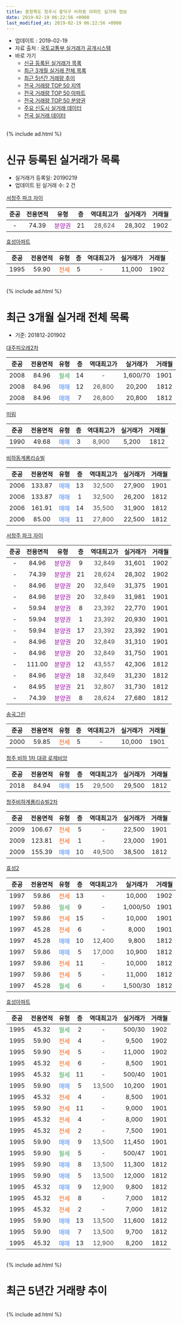 ```yaml
---
title: 충청북도 청주시 흥덕구 비하동 아파트 실거래 정보
date: 2019-02-19 06:22:56 +0900
last_modified_at: 2019-02-19 06:22:56 +0900
---
```


* 업데이트 : 2019-02-19
* 자료 출처 : [국토교통부 실거래가 공개시스템](http://rt.molit.go.kr)
* 바로 가기
    * [신규 등록된 실거래가 목록](#신규-등록된-실거래가-목록)
    * [최근 3개월 실거래 전체 목록](#최근-3개월-실거래-전체-목록)
    * [최근 5년간 거래량 추이](#최근-5년간-거래량-추이)
    * [전국 거래량 TOP 50 지역](https://ayogom.github.io/apt-trade-info/최근-3개월-전국에서-가장-거래가-많이-발생한-지역)
    * [전국 거래량 TOP 50 아파트](https://ayogom.github.io/apt-trade-info/최근-3개월-전국에서-가장-거래가-많이-발생한-아파트)
    * [전국 거래량 TOP 50 분양권](https://ayogom.github.io/apt-trade-info/최근-3개월-전국에서-가장-거래가-많이-발생한-분양권)
    * [주요 신도시 실거래 데이터](https://ayogom.github.io/apt-trade-info/주요-신도시)
    * [전국 실거래 데이터](https://ayogom.github.io/apt-trade-info/전국)
<br>
{% include ad.html %}
<br>

# 신규 등록된 실거래가 목록
* 실거래가 등록일: 20190219
* 업데이트 된 실거래 수: 2 건


[서청주 파크 자이](https://search.naver.com/search.naver?query=%EC%B6%A9%EC%B2%AD%EB%B6%81%EB%8F%84+%EC%B2%AD%EC%A3%BC%EC%8B%9C+%ED%9D%A5%EB%8D%95%EA%B5%AC+%EB%B9%84%ED%95%98%EB%8F%99+%EC%84%9C%EC%B2%AD%EC%A3%BC+%ED%8C%8C%ED%81%AC+%EC%9E%90%EC%9D%B4)

|준공|전용면적|유형|층|역대최고가|실거래가|거래월|
|:---:|:---:|:---:|:---:|:---:|:---:|:---:|
|-|74.39|<span style="color:#9C11A5">분양권</span>|21|<span style="color:#444444">28,624</span>|28,302|1902|

[효성아파트](https://search.naver.com/search.naver?query=%EC%B6%A9%EC%B2%AD%EB%B6%81%EB%8F%84+%EC%B2%AD%EC%A3%BC%EC%8B%9C+%ED%9D%A5%EB%8D%95%EA%B5%AC+%EB%B9%84%ED%95%98%EB%8F%99+%ED%9A%A8%EC%84%B1%EC%95%84%ED%8C%8C%ED%8A%B8)

|준공|전용면적|유형|층|역대최고가|실거래가|거래월|
|:---:|:---:|:---:|:---:|:---:|:---:|:---:|
|1995|59.90|<span style="color:#ff5a00">전세</span>|5|<span style="color:#444444">-</span>|11,000|1902|


<br>
{% include ad.html %}
<br>

# 최근 3개월 실거래 전체 목록
* 기준: 201812-201902


[대주피오레2차](https://search.naver.com/search.naver?query=%EC%B6%A9%EC%B2%AD%EB%B6%81%EB%8F%84+%EC%B2%AD%EC%A3%BC%EC%8B%9C+%ED%9D%A5%EB%8D%95%EA%B5%AC+%EB%B9%84%ED%95%98%EB%8F%99+%EB%8C%80%EC%A3%BC%ED%94%BC%EC%98%A4%EB%A0%882%EC%B0%A8)

|준공|전용면적|유형|층|역대최고가|실거래가|거래월|
|:---:|:---:|:---:|:---:|:---:|:---:|:---:|
|2008|84.96|<span style="color:#34a853">월세</span>|14|<span style="color:#444444">-</span>|1,600/70|1901|
|2008|84.96|<span style="color:#4285f3">매매</span>|12|<span style="color:#444444">26,800</span>|20,200|1812|
|2008|84.96|<span style="color:#4285f3">매매</span>|7|<span style="color:#444444">26,800</span>|20,800|1812|

[미림](https://search.naver.com/search.naver?query=%EC%B6%A9%EC%B2%AD%EB%B6%81%EB%8F%84+%EC%B2%AD%EC%A3%BC%EC%8B%9C+%ED%9D%A5%EB%8D%95%EA%B5%AC+%EB%B9%84%ED%95%98%EB%8F%99+%EB%AF%B8%EB%A6%BC)

|준공|전용면적|유형|층|역대최고가|실거래가|거래월|
|:---:|:---:|:---:|:---:|:---:|:---:|:---:|
|1990|49.68|<span style="color:#4285f3">매매</span>|3|<span style="color:#444444">8,900</span>|5,200|1812|

[비하동계룡리슈빌](https://search.naver.com/search.naver?query=%EC%B6%A9%EC%B2%AD%EB%B6%81%EB%8F%84+%EC%B2%AD%EC%A3%BC%EC%8B%9C+%ED%9D%A5%EB%8D%95%EA%B5%AC+%EB%B9%84%ED%95%98%EB%8F%99+%EB%B9%84%ED%95%98%EB%8F%99%EA%B3%84%EB%A3%A1%EB%A6%AC%EC%8A%88%EB%B9%8C)

|준공|전용면적|유형|층|역대최고가|실거래가|거래월|
|:---:|:---:|:---:|:---:|:---:|:---:|:---:|
|2006|133.87|<span style="color:#4285f3">매매</span>|13|<span style="color:#444444">32,500</span>|27,900|1901|
|2006|133.87|<span style="color:#4285f3">매매</span>|1|<span style="color:#444444">32,500</span>|26,200|1812|
|2006|161.91|<span style="color:#4285f3">매매</span>|14|<span style="color:#444444">35,500</span>|31,900|1812|
|2006|85.00|<span style="color:#4285f3">매매</span>|11|<span style="color:#444444">27,800</span>|22,500|1812|

[서청주 파크 자이](https://search.naver.com/search.naver?query=%EC%B6%A9%EC%B2%AD%EB%B6%81%EB%8F%84+%EC%B2%AD%EC%A3%BC%EC%8B%9C+%ED%9D%A5%EB%8D%95%EA%B5%AC+%EB%B9%84%ED%95%98%EB%8F%99+%EC%84%9C%EC%B2%AD%EC%A3%BC+%ED%8C%8C%ED%81%AC+%EC%9E%90%EC%9D%B4)

|준공|전용면적|유형|층|역대최고가|실거래가|거래월|
|:---:|:---:|:---:|:---:|:---:|:---:|:---:|
|-|84.96|<span style="color:#9C11A5">분양권</span>|9|<span style="color:#444444">32,849</span>|31,601|1902|
|-|74.39|<span style="color:#9C11A5">분양권</span>|21|<span style="color:#444444">28,624</span>|28,302|1902|
|-|84.96|<span style="color:#9C11A5">분양권</span>|20|<span style="color:#444444">32,849</span>|31,375|1901|
|-|84.96|<span style="color:#9C11A5">분양권</span>|20|<span style="color:#444444">32,849</span>|31,981|1901|
|-|59.94|<span style="color:#9C11A5">분양권</span>|8|<span style="color:#444444">23,392</span>|22,770|1901|
|-|59.94|<span style="color:#9C11A5">분양권</span>|1|<span style="color:#444444">23,392</span>|20,930|1901|
|-|59.94|<span style="color:#9C11A5">분양권</span>|17|<span style="color:#444444">23,392</span>|23,392|1901|
|-|84.96|<span style="color:#9C11A5">분양권</span>|20|<span style="color:#444444">32,849</span>|31,310|1901|
|-|84.96|<span style="color:#9C11A5">분양권</span>|20|<span style="color:#444444">32,849</span>|31,750|1901|
|-|111.00|<span style="color:#9C11A5">분양권</span>|12|<span style="color:#444444">43,557</span>|42,306|1812|
|-|84.96|<span style="color:#9C11A5">분양권</span>|18|<span style="color:#444444">32,849</span>|31,230|1812|
|-|84.95|<span style="color:#9C11A5">분양권</span>|21|<span style="color:#444444">32,807</span>|31,730|1812|
|-|74.39|<span style="color:#9C11A5">분양권</span>|8|<span style="color:#444444">28,624</span>|27,680|1812|

[송곡그린](https://search.naver.com/search.naver?query=%EC%B6%A9%EC%B2%AD%EB%B6%81%EB%8F%84+%EC%B2%AD%EC%A3%BC%EC%8B%9C+%ED%9D%A5%EB%8D%95%EA%B5%AC+%EB%B9%84%ED%95%98%EB%8F%99+%EC%86%A1%EA%B3%A1%EA%B7%B8%EB%A6%B0)

|준공|전용면적|유형|층|역대최고가|실거래가|거래월|
|:---:|:---:|:---:|:---:|:---:|:---:|:---:|
|2000|59.85|<span style="color:#ff5a00">전세</span>|5|<span style="color:#444444">-</span>|10,000|1901|

[청주 비하 1차 대광 로제비앙](https://search.naver.com/search.naver?query=%EC%B6%A9%EC%B2%AD%EB%B6%81%EB%8F%84+%EC%B2%AD%EC%A3%BC%EC%8B%9C+%ED%9D%A5%EB%8D%95%EA%B5%AC+%EB%B9%84%ED%95%98%EB%8F%99+%EC%B2%AD%EC%A3%BC+%EB%B9%84%ED%95%98+1%EC%B0%A8+%EB%8C%80%EA%B4%91+%EB%A1%9C%EC%A0%9C%EB%B9%84%EC%95%99)

|준공|전용면적|유형|층|역대최고가|실거래가|거래월|
|:---:|:---:|:---:|:---:|:---:|:---:|:---:|
|2018|84.94|<span style="color:#4285f3">매매</span>|15|<span style="color:#444444">29,500</span>|29,500|1812|

[청주비하계룡리슈빌2차](https://search.naver.com/search.naver?query=%EC%B6%A9%EC%B2%AD%EB%B6%81%EB%8F%84+%EC%B2%AD%EC%A3%BC%EC%8B%9C+%ED%9D%A5%EB%8D%95%EA%B5%AC+%EB%B9%84%ED%95%98%EB%8F%99+%EC%B2%AD%EC%A3%BC%EB%B9%84%ED%95%98%EA%B3%84%EB%A3%A1%EB%A6%AC%EC%8A%88%EB%B9%8C2%EC%B0%A8)

|준공|전용면적|유형|층|역대최고가|실거래가|거래월|
|:---:|:---:|:---:|:---:|:---:|:---:|:---:|
|2009|106.67|<span style="color:#ff5a00">전세</span>|5|<span style="color:#444444">-</span>|22,500|1901|
|2009|123.81|<span style="color:#ff5a00">전세</span>|1|<span style="color:#444444">-</span>|23,000|1901|
|2009|155.39|<span style="color:#4285f3">매매</span>|10|<span style="color:#444444">49,500</span>|38,500|1812|

[효성2](https://search.naver.com/search.naver?query=%EC%B6%A9%EC%B2%AD%EB%B6%81%EB%8F%84+%EC%B2%AD%EC%A3%BC%EC%8B%9C+%ED%9D%A5%EB%8D%95%EA%B5%AC+%EB%B9%84%ED%95%98%EB%8F%99+%ED%9A%A8%EC%84%B12)

|준공|전용면적|유형|층|역대최고가|실거래가|거래월|
|:---:|:---:|:---:|:---:|:---:|:---:|:---:|
|1997|59.86|<span style="color:#ff5a00">전세</span>|13|<span style="color:#444444">-</span>|10,000|1902|
|1997|59.86|<span style="color:#34a853">월세</span>|9|<span style="color:#444444">-</span>|1,000/50|1901|
|1997|59.86|<span style="color:#ff5a00">전세</span>|15|<span style="color:#444444">-</span>|10,000|1901|
|1997|45.28|<span style="color:#ff5a00">전세</span>|6|<span style="color:#444444">-</span>|8,000|1901|
|1997|45.28|<span style="color:#4285f3">매매</span>|10|<span style="color:#444444">12,400</span>|9,800|1812|
|1997|59.86|<span style="color:#4285f3">매매</span>|5|<span style="color:#444444">17,000</span>|10,900|1812|
|1997|59.86|<span style="color:#ff5a00">전세</span>|11|<span style="color:#444444">-</span>|10,000|1812|
|1997|59.86|<span style="color:#ff5a00">전세</span>|5|<span style="color:#444444">-</span>|11,000|1812|
|1997|45.28|<span style="color:#34a853">월세</span>|6|<span style="color:#444444">-</span>|1,500/30|1812|

[효성아파트](https://search.naver.com/search.naver?query=%EC%B6%A9%EC%B2%AD%EB%B6%81%EB%8F%84+%EC%B2%AD%EC%A3%BC%EC%8B%9C+%ED%9D%A5%EB%8D%95%EA%B5%AC+%EB%B9%84%ED%95%98%EB%8F%99+%ED%9A%A8%EC%84%B1%EC%95%84%ED%8C%8C%ED%8A%B8)

|준공|전용면적|유형|층|역대최고가|실거래가|거래월|
|:---:|:---:|:---:|:---:|:---:|:---:|:---:|
|1995|45.32|<span style="color:#34a853">월세</span>|2|<span style="color:#444444">-</span>|500/30|1902|
|1995|59.90|<span style="color:#ff5a00">전세</span>|4|<span style="color:#444444">-</span>|9,500|1902|
|1995|59.90|<span style="color:#ff5a00">전세</span>|5|<span style="color:#444444">-</span>|11,000|1902|
|1995|45.32|<span style="color:#ff5a00">전세</span>|6|<span style="color:#444444">-</span>|8,500|1901|
|1995|45.32|<span style="color:#34a853">월세</span>|11|<span style="color:#444444">-</span>|500/40|1901|
|1995|59.90|<span style="color:#4285f3">매매</span>|5|<span style="color:#444444">13,500</span>|10,200|1901|
|1995|45.32|<span style="color:#ff5a00">전세</span>|4|<span style="color:#444444">-</span>|8,500|1901|
|1995|59.90|<span style="color:#ff5a00">전세</span>|11|<span style="color:#444444">-</span>|9,000|1901|
|1995|45.32|<span style="color:#ff5a00">전세</span>|4|<span style="color:#444444">-</span>|8,000|1901|
|1995|45.32|<span style="color:#ff5a00">전세</span>|2|<span style="color:#444444">-</span>|7,500|1901|
|1995|59.90|<span style="color:#4285f3">매매</span>|9|<span style="color:#444444">13,500</span>|11,450|1901|
|1995|59.90|<span style="color:#34a853">월세</span>|5|<span style="color:#444444">-</span>|500/47|1901|
|1995|59.90|<span style="color:#4285f3">매매</span>|8|<span style="color:#444444">13,500</span>|11,300|1812|
|1995|59.90|<span style="color:#4285f3">매매</span>|5|<span style="color:#444444">13,500</span>|12,000|1812|
|1995|45.32|<span style="color:#4285f3">매매</span>|9|<span style="color:#444444">12,900</span>|9,800|1812|
|1995|45.32|<span style="color:#ff5a00">전세</span>|8|<span style="color:#444444">-</span>|7,000|1812|
|1995|45.32|<span style="color:#ff5a00">전세</span>|2|<span style="color:#444444">-</span>|7,000|1812|
|1995|59.90|<span style="color:#4285f3">매매</span>|13|<span style="color:#444444">13,500</span>|11,600|1812|
|1995|59.90|<span style="color:#4285f3">매매</span>|7|<span style="color:#444444">13,500</span>|9,700|1812|
|1995|45.32|<span style="color:#4285f3">매매</span>|13|<span style="color:#444444">12,900</span>|8,200|1812|


<br>
{% include ad.html %}
<br>

# 최근 5년간 거래량 추이


<div style="width:100%;">
    <canvas id="deal_progress" height="200"></canvas>
</div>

<script>
new Chart(document.getElementById("deal_progress"), {
    type: 'line',
    data: {
        labels: ['201402','201403','201404','201405','201406','201407','201408','201409','201410','201411','201412','201501','201502','201503','201504','201505','201506','201507','201508','201509','201510','201511','201512','201601','201602','201603','201604','201605','201606','201607','201608','201609','201610','201611','201612','201701','201702','201703','201704','201705','201706','201707','201708','201709','201710','201711','201712','201801','201802','201803','201804','201805','201806','201807','201808','201809','201810','201811','201812','201901','201902'],
        datasets: [{
            label: '매매',
            pointRadius: 1,
            data: [39, 41, 29, 24, 34, 27, 25, 33, 31, 31, 16, 24, 15, 19, 19, 23, 14, 26, 26, 18, 29, 22, 19, 13, 15, 27, 20, 15, 17, 18, 8, 19, 17, 14, 13, 13, 12, 7, 16, 15, 15, 21, 12, 17, 19, 12, 13, 22, 20, 33, 14, 29, 27, 19, 26, 21, 12, 21, 20, 10, 2],
            borderColor: "rgba(255, 201, 14, 1)",
            backgroundColor: "rgba(255, 201, 14, 0.5)",
            fill: false,
            lineTension: 0
        },{
            label: '전월세',
            pointRadius: 1,
            data: [21, 32, 10, 18, 17, 18, 13, 14, 23, 7, 11, 12, 14, 20, 16, 14, 15, 17, 19, 15, 23, 15, 24, 20, 16, 20, 22, 23, 17, 12, 19, 17, 20, 16, 9, 13, 18, 18, 10, 15, 18, 15, 17, 15, 12, 10, 8, 21, 22, 41, 19, 20, 16, 17, 21, 20, 14, 13, 5, 14, 4],
            borderColor: "rgba(0, 141, 185, 1)",
            backgroundColor: "rgba(0, 141, 185, 0.5)",
            fill: false,
            lineTension: 0
        }
        ]
    },
    options: {
        responsive: true,
        title: {
            display: false
        },
        tooltips: {
            mode: 'index',
            intersect: false
        },
        hover: {
            mode: 'nearest',
            intersect: true
        },
        scales: {
            xAxes: [{
                display: true,
                scaleLabel: {
                    display: true,
                    labelString: '년/월'
                }
            }],
            yAxes: [{
                display: true,
                ticks: {
                    suggestedMin: 0,
                },
                scaleLabel: {
                    display: true,
                    labelString: '실거래 수'
                }
            }]
        }
    }
});

</script>


<br>
{% include ad.html %}
<br>

